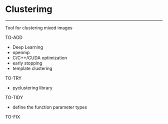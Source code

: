 # Clusterimg
---
Tool for clustering mixed images

TO-ADD
- Deep Learning
- openmp
- C/C++/CUDA optimization
- early stopping
- template clustering

TO-TRY
- pyclustering library

TO-TIDY
- define the function parameter types

TO-FIX
